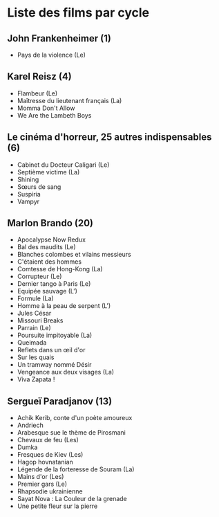 # Liste des films par cycle

## John Frankenheimer (1)

  * Pays de la violence (Le)

## Karel Reisz (4)

  * Flambeur (Le)  
  * Maîtresse du lieutenant français (La)  
  * Momma Don't Allow  
  * We Are the Lambeth Boys

## Le cinéma d'horreur, 25 autres indispensables (6)

  * Cabinet du Docteur Caligari (Le)  
  * Septième victime (La)  
  * Shining  
  * Sœurs de sang  
  * Suspiria  
  * Vampyr

## Marlon Brando (20)

  * Apocalypse Now Redux  
  * Bal des maudits (Le)  
  * Blanches colombes et vilains messieurs  
  * C'étaient des hommes  
  * Comtesse de Hong-Kong (La)  
  * Corrupteur (Le)  
  * Dernier tango à Paris (Le)  
  * Equipée sauvage (L')  
  * Formule (La)  
  * Homme à la peau de serpent (L')  
  * Jules César  
  * Missouri Breaks  
  * Parrain (Le)  
  * Poursuite impitoyable (La)  
  * Queimada  
  * Reflets dans un œil d'or  
  * Sur les quais  
  * Un tramway nommé Désir  
  * Vengeance aux deux visages (La)  
  * Viva Zapata !

## Sergueï Paradjanov (13)

  * Achik Kerib, conte d'un poète amoureux  
  * Andriech  
  * Arabesque sue le thème de Pirosmani  
  * Chevaux de feu (Les)  
  * Dumka  
  * Fresques de Kiev (Les)  
  * Hagop hovnatanian  
  * Légende de la forteresse de Souram (La)  
  * Mains d'or (Les)  
  * Premier gars (Le)  
  * Rhapsodie ukrainienne  
  * Sayat Nova : La Couleur de la grenade  
  * Une petite fleur sur la pierre  
